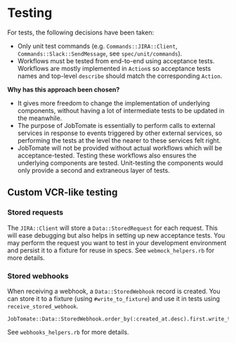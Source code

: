 # Testing

For tests, the following decisions have been taken:

- Only unit test commands (e.g. `Commands::JIRA::Client`, `Commands::Slack::SendMessage`, see `spec/unit/commands`).
- Workflows must be tested from end-to-end using acceptance tests. Workflows are mostly implemented in `Action`s so acceptance tests names and top-level `describe` should match the corresponding `Action`.

**Why has this approach been chosen?**

  - It gives more freedom to change the implementation of underlying components, without having a lot of intermediate tests to be updated in the meanwhile.
  - The purpose of JobTomate is essentially to perform calls to external services in response to events triggered by other external services, so performing the tests at the level the nearer to these services felt right.
  - JobTomate will not be provided without actual workflows which will be acceptance-tested. Testing these workflows also ensures the underlying components are tested. Unit-testing the components would only provide a second and extraneous layer of tests.

## Custom VCR-like testing

### Stored requests

The `JIRA::Client` will store a `Data::StoredRequest` for each request. This will ease debugging but also helps in setting up new acceptance tests. You may perform the request you want to test in your development environment and persist it to a fixture for reuse in specs. See `webmock_helpers.rb` for more details.

### Stored webhooks

When receiving a webhook, a `Data::StoredWebhook` record is created. You can store it to a fixture (using `#write_to_fixture`) and use it in tests using `receive_stored_webhook`. 

```
JobTomate::Data::StoredWebhook.order_by(:created_at.desc).first.write_to_fixture("some_name")
```

See `webhooks_helpers.rb` for more details.
